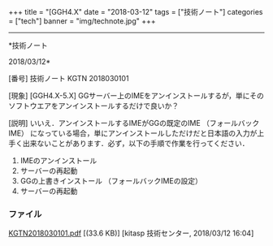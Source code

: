 ﻿+++
title = "[GGH4.X"
date = "2018-03-12"
tags = ["技術ノート"]
categories = ["tech"]
banner = "img/technote.jpg"
+++

-----------------------------------------------------------------------------------------------------------------------------

*技術ノート

2018/03/12*


[番号]
技術ノート KGTN 2018030101

[現象]
[GGH4.X-5.X]
GGサーバー上のIMEをアンインストールするが，単にそのソフトウエアをアンインストールするだけで良いか？

[説明]
いいえ．アンインストールするIMEがGGの既定のIME （フォールバックIME）
になっている場合，単にアンインストールしただけだと日本語の入力が上手く出来ないことがあります．必ず，以下の手順で作業を行ってください．

1. IMEのアンインストール
2. サーバーの再起動
3. GGの上書きインストール （フォールバックIMEの設定）
4. サーバーの再起動


### ファイル

 
 


[KGTN2018030101.pdf](http://techreport.kitasp.net/attachments/download/3986/KGTN2018030101.pdf)
 [(33.6 KB)] [kitasp 技術センター, 2018/03/12
16:04]


 


 

